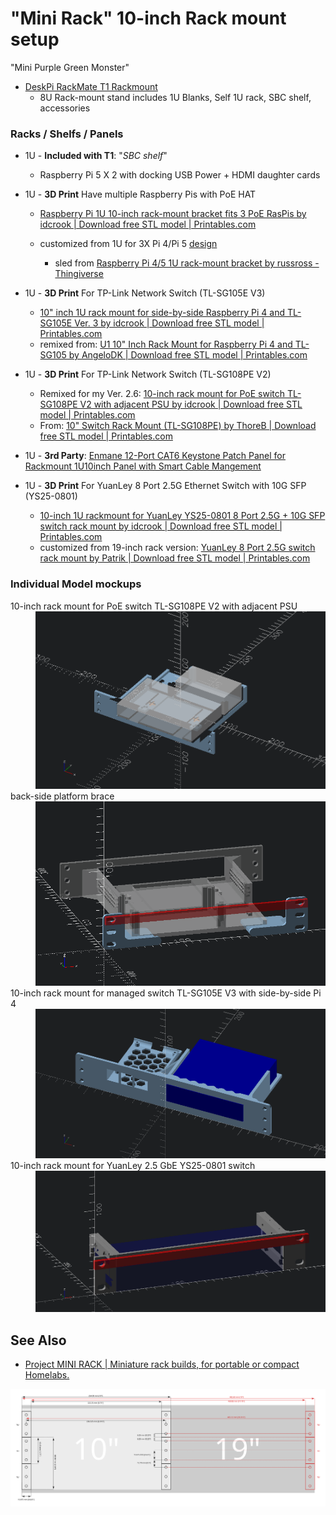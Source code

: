 # "Mini Rack" 10-inch Rack mount setup

"Mini Purple Green Monster"

-	[DeskPi RackMate T1 Rackmount](https://www.amazon.com/dp/B0FBFDZD4C)
	-	8U Rack-mount stand includes 1U Blanks, Self 1U rack, SBC shelf, accessories

### Racks / Shelfs / Panels

-	1U - **Included with T1**: "*SBC shelf*"

	-	Raspberry Pi 5 X 2 with docking USB Power + HDMI daughter cards

-	1U - **3D Print** Have multiple Raspberry Pis with PoE HAT

	-	[Raspberry Pi 1U 10-inch rack-mount bracket fits 3 PoE RasPis by idcrook | Download free STL model | Printables.com](https://www.printables.com/model/1343681-raspberry-pi-1u-10-inch-rack-mount-bracket-fits-3)

	-	customized from 1U for 3X Pi 4/Pi 5 [design](psychic-winner/10inch_rackmount_1U_raspis)

		-	sled from [Raspberry Pi 4/5 1U rack-mount bracket by russross - Thingiverse](https://www.thingiverse.com/thing:4125055)

-	1U - **3D Print** For TP-Link Network Switch (TL-SG105E V3)

	-	[10" inch 1U rack mount for side-by-side Raspberry Pi 4 and TL-SG105E Ver. 3 by idcrook | Download free STL model | Printables.com](https://www.printables.com/model/1351523-10-inch-1u-rack-mount-for-side-by-side-raspberry-p)
	-	remixed from: [U1 10" Inch Rack Mount for Raspberry Pi 4 and TL-SG105 by AngeloDK | Download free STL model | Printables.com](https://www.printables.com/model/1202640-u1-10-inch-rack-mount-for-raspberry-pi-4-and-tl-sg/remixes)

-	1U - **3D Print** For TP-Link Network Switch (TL-SG108PE V2)

	-	Remixed for my Ver. 2.6: [10-inch rack mount for PoE switch TL-SG108PE V2 with adjacent PSU by idcrook | Download free STL model | Printables.com](https://www.printables.com/model/1341088-10-inch-rack-mount-for-poe-switch-tl-sg108pe-v2-wi)
	-	From: [10" Switch Rack Mount (TL-SG108PE) by ThoreB | Download free STL model | Printables.com](https://www.printables.com/model/1166364-10-switch-rack-mount-tl-sg108pe)

-	1U - **3rd Party**: [Enmane 12-Port CAT6 Keystone Patch Panel for Rackmount 1U10inch Panel with Smart Cable Mangement](https://www.amazon.com/dp/B0D5TZFDN1)

-	1U - **3D Print** For YuanLey 8 Port 2.5G Ethernet Switch with 10G SFP (YS25-0801)

	-	[10-inch 1U rackmount for YuanLey YS25-0801 8 Port 2.5G + 10G SFP switch rack mount by idcrook | Download free STL model | Printables.com](https://www.printables.com/model/1341992-10-inch-1u-rackmount-for-yuanley-ys25-0801-8-port)
	-	customized from 19-inch rack version: [YuanLey 8 Port 2.5G switch rack mount by Patrik | Download free STL model | Printables.com](https://www.printables.com/model/855167-yuanley-8-port-25g-switch-rack-mount)


### Individual Model mockups

<dl>
<dt>10-inch rack mount for PoE switch TL-SG108PE V2 with adjacent PSU</dt>
<dd>
<img src="tp-link_SG108PE/muckup.png" alt="TL-SG108PE V2 1U rack mount">
</dd>
<dt>back-side platform brace</dt>
<dd>
<img src="10inch_rackmount_backside_brace/muckup.png" alt="back-side platform brace">
</dd>
<dt>10-inch rack mount for managed switch TL-SG105E V3 with side-by-side Pi 4</dt>
<dd>
<img src="tp-link_SG105E/muckup.png" alt="TL-SG105E V3 1U rack mount">
</dd>
<dt>10-inch rack mount for YuanLey 2.5 GbE YS25-0801 switch</dt>
<dd>
<img src="yuanley_YS25-0801/in-place-sizing.png" alt="YuanLey YS25-0801 1U rack mount">
</dd>
</dl>

## See Also

- [Project MINI RACK | Miniature rack builds, for portable or compact Homelabs.](https://mini-rack.jeffgeerling.com/#3d-printable-systems)

![Dimensions for rack mounts](rack_dimensions_spacing.png)
